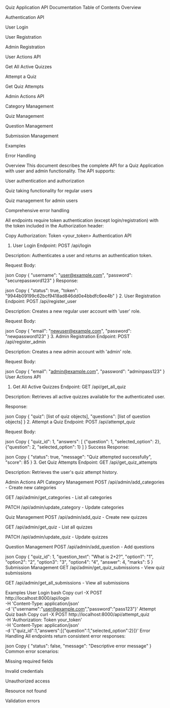 Quiz Application API Documentation
Table of Contents
Overview

Authentication API

User Login

User Registration

Admin Registration

User Actions API

Get All Active Quizzes

Attempt a Quiz

Get Quiz Attempts

Admin Actions API

Category Management

Quiz Management

Question Management

Submission Management

Examples

Error Handling

Overview
This document describes the complete API for a Quiz Application with user and admin functionality. The API supports:

User authentication and authorization

Quiz taking functionality for regular users

Quiz management for admin users

Comprehensive error handling

All endpoints require token authentication (except login/registration) with the token included in the Authorization header:

Copy
Authorization: Token <your_token>
Authentication API
1. User Login
Endpoint: POST /api/login

Description: Authenticates a user and returns an authentication token.

Request Body:

json
Copy
{
    "username": "user@example.com",
    "password": "securepassword123"
}
Response:

json
Copy
{
    "status": true,
    "token": "9944b09199c62bcf9418ad846dd0e4bbdfc6ee4b"
}
2. User Registration
Endpoint: POST /api/register_user

Description: Creates a new regular user account with 'user' role.

Request Body:

json
Copy
{
    "email": "newuser@example.com",
    "password": "newpassword123"
}
3. Admin Registration
Endpoint: POST /api/register_admin

Description: Creates a new admin account with 'admin' role.

Request Body:

json
Copy
{
    "email": "admin@example.com",
    "password": "adminpass123"
}
User Actions API
1. Get All Active Quizzes
Endpoint: GET /api/get_all_quiz

Description: Retrieves all active quizzes available for the authenticated user.

Response:

json
Copy
{
    "quiz": [list of quiz objects],
    "questions": [list of question objects]
}
2. Attempt a Quiz
Endpoint: POST /api/attempt_quiz

Request Body:

json
Copy
{
    "quiz_id": 1,
    "answers": [
        {"question": 1, "selected_option": 2},
        {"question": 2, "selected_option": 1}
    ]
}
Success Response:

json
Copy
{
    "status": true,
    "message": "Quiz attempted successfully",
    "score": 85
}
3. Get Quiz Attempts
Endpoint: GET /api/get_quiz_attempts

Description: Retrieves the user's quiz attempt history.

Admin Actions API
Category Management
POST /api/admin/add_categories - Create new categories

GET /api/admin/get_categories - List all categories

PATCH /api/admin/update_category - Update categories

Quiz Management
POST /api/admin/add_quiz - Create new quizzes

GET /api/admin/get_quiz - List all quizzes

PATCH /api/admin/update_quiz - Update quizzes

Question Management
POST /api/admin/add_question - Add questions

json
Copy
{
    "quiz_id": 1,
    "question_text": "What is 2+2?",
    "option1": "1",
    "option2": "2",
    "option3": "3",
    "option4": "4",
    "answer": 4,
    "marks": 5
}
Submission Management
GET /api/admin/get_quiz_submissions - View quiz submissions

GET /api/admin/get_all_submissions - View all submissions

Examples
User Login
bash
Copy
curl -X POST http://localhost:8000/api/login \
-H 'Content-Type: application/json' \
-d '{"username":"user@example.com","password":"pass123"}'
Attempt Quiz
bash
Copy
curl -X POST http://localhost:8000/api/attempt_quiz \
-H 'Authorization: Token your_token' \
-H 'Content-Type: application/json' \
-d '{"quiz_id":1,"answers":[{"question":1,"selected_option":2}]}'
Error Handling
All endpoints return consistent error responses:

json
Copy
{
    "status": false,
    "message": "Descriptive error message"
}
Common error scenarios:

Missing required fields

Invalid credentials

Unauthorized access

Resource not found

Validation errors
